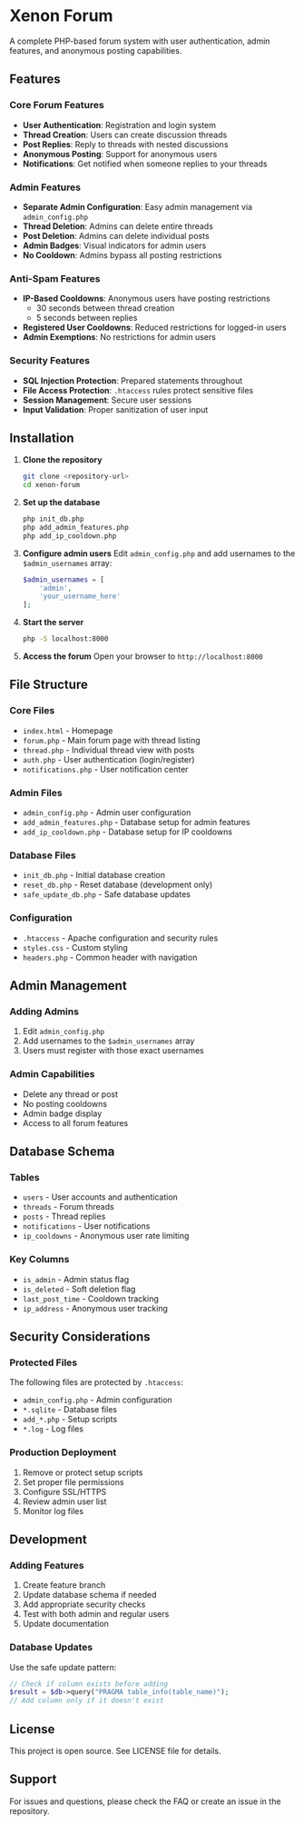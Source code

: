 # Xenon Forum

A complete PHP-based forum system with user authentication, admin features, and anonymous posting capabilities.

## Features

### Core Forum Features
- **User Authentication**: Registration and login system
- **Thread Creation**: Users can create discussion threads
- **Post Replies**: Reply to threads with nested discussions
- **Anonymous Posting**: Support for anonymous users
- **Notifications**: Get notified when someone replies to your threads

### Admin Features
- **Separate Admin Configuration**: Easy admin management via `admin_config.php`
- **Thread Deletion**: Admins can delete entire threads
- **Post Deletion**: Admins can delete individual posts
- **Admin Badges**: Visual indicators for admin users
- **No Cooldown**: Admins bypass all posting restrictions

### Anti-Spam Features
- **IP-Based Cooldowns**: Anonymous users have posting restrictions
  - 30 seconds between thread creation
  - 5 seconds between replies
- **Registered User Cooldowns**: Reduced restrictions for logged-in users
- **Admin Exemptions**: No restrictions for admin users

### Security Features
- **SQL Injection Protection**: Prepared statements throughout
- **File Access Protection**: `.htaccess` rules protect sensitive files
- **Session Management**: Secure user sessions
- **Input Validation**: Proper sanitization of user input

## Installation

1. **Clone the repository**
   ```bash
   git clone <repository-url>
   cd xenon-forum
   ```

2. **Set up the database**
   ```bash
   php init_db.php
   php add_admin_features.php
   php add_ip_cooldown.php
   ```

3. **Configure admin users**
   Edit `admin_config.php` and add usernames to the `$admin_usernames` array:
   ```php
   $admin_usernames = [
       'admin',
       'your_username_here'
   ];
   ```

4. **Start the server**
   ```bash
   php -S localhost:8000
   ```

5. **Access the forum**
   Open your browser to `http://localhost:8000`

## File Structure

### Core Files
- `index.html` - Homepage
- `forum.php` - Main forum page with thread listing
- `thread.php` - Individual thread view with posts
- `auth.php` - User authentication (login/register)
- `notifications.php` - User notification center

### Admin Files
- `admin_config.php` - Admin user configuration
- `add_admin_features.php` - Database setup for admin features
- `add_ip_cooldown.php` - Database setup for IP cooldowns

### Database Files
- `init_db.php` - Initial database creation
- `reset_db.php` - Reset database (development only)
- `safe_update_db.php` - Safe database updates

### Configuration
- `.htaccess` - Apache configuration and security rules
- `styles.css` - Custom styling
- `headers.php` - Common header with navigation

## Admin Management

### Adding Admins
1. Edit `admin_config.php`
2. Add usernames to the `$admin_usernames` array
3. Users must register with those exact usernames

### Admin Capabilities
- Delete any thread or post
- No posting cooldowns
- Admin badge display
- Access to all forum features

## Database Schema

### Tables
- `users` - User accounts and authentication
- `threads` - Forum threads
- `posts` - Thread replies
- `notifications` - User notifications
- `ip_cooldowns` - Anonymous user rate limiting

### Key Columns
- `is_admin` - Admin status flag
- `is_deleted` - Soft deletion flag
- `last_post_time` - Cooldown tracking
- `ip_address` - Anonymous user tracking

## Security Considerations

### Protected Files
The following files are protected by `.htaccess`:
- `admin_config.php` - Admin configuration
- `*.sqlite` - Database files
- `add_*.php` - Setup scripts
- `*.log` - Log files

### Production Deployment
1. Remove or protect setup scripts
2. Set proper file permissions
3. Configure SSL/HTTPS
4. Review admin user list
5. Monitor log files

## Development

### Adding Features
1. Create feature branch
2. Update database schema if needed
3. Add appropriate security checks
4. Test with both admin and regular users
5. Update documentation

### Database Updates
Use the safe update pattern:
```php
// Check if column exists before adding
$result = $db->query("PRAGMA table_info(table_name)");
// Add column only if it doesn't exist
```

## License

This project is open source. See LICENSE file for details.

## Support

For issues and questions, please check the FAQ or create an issue in the repository.